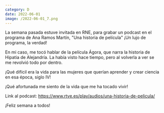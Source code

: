 ```yaml
--- 
category: D 
date: 2022-06-01 
image: /2022-06-01_7.png 
--- 
```


La semana pasada estuve invitada en RNE, para grabar un podcast en el programa de Ana Ramos Martín, "Una historia de película" ¡Un lujo de programa, la verdad!

En mi caso, me tocó hablar de la película Ágora, que narra la historia de Hipatia de Alejandría. La había visto hace tiempo, pero al volverla a ver se me revolvió todo por dentro.

¡Qué difícil era la vida para las mujeres que querían aprender y crear ciencia en esa época, siglo IV!

¡Qué afortunada me siento de la vida que me ha tocado vivir!

Link al podcast: https://www.rtve.es/play/audios/una-historia-de-pelicula/

¡Feliz semana a todos!